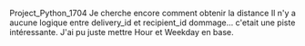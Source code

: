 Project_Python_1704
Je cherche encore comment obtenir la distance Il n'y a aucune logique entre delivery_id et recipient_id dommage... c'etait une piste intéressante. J'ai pu juste mettre Hour et Weekday en base.
